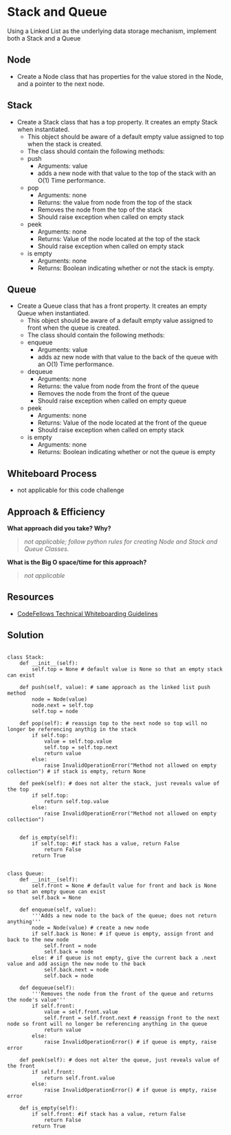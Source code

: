 # Stack and Queue

Using a Linked List as the underlying data storage mechanism, implement both a Stack and a Queue

## Node

- Create a Node class that has properties for the value stored in the Node, and a pointer to the next node.

## Stack

- Create a Stack class that has a top property. It creates an empty Stack when instantiated.
  - This object should be aware of a default empty value assigned to top when the stack is created.
  - The class should contain the following methods:
  - push
    - Arguments: value
    - adds a new node with that value to the top of the stack with an O(1) Time performance.
  - pop
    - Arguments: none
    - Returns: the value from node from the top of the stack
    - Removes the node from the top of the stack
    - Should raise exception when called on empty stack
  - peek
    - Arguments: none
    - Returns: Value of the node located at the top of the stack
    - Should raise exception when called on empty stack
  - is empty
    - Arguments: none
    - Returns: Boolean indicating whether or not the stack is empty.

## Queue

- Create a Queue class that has a front property. It creates an empty Queue when instantiated.
  - This object should be aware of a default empty value assigned to front when the queue is created.
  - The class should contain the following methods:
  - enqueue
    - Arguments: value
    - adds az new node with that value to the back of the queue with an O(1) Time performance.
  - dequeue
    - Arguments: none
    - Returns: the value from node from the front of the queue
    - Removes the node from the front of the queue
    - Should raise exception when called on empty queue
  - peek
    - Arguments: none
    - Returns: Value of the node located at the front of the queue
    - Should raise exception when called on empty stack
  - is empty
    - Arguments: none
    - Returns: Boolean indicating whether or not the queue is empty

## Whiteboard Process

- not applicable for this code challenge

## Approach & Efficiency

**What approach did you take? Why?**

>*not applicable; follow python rules for creating Node and Stack and Queue Classes.*

**What is the Big O space/time for this approach?**

>*not applicable*

## Resources

- [CodeFellows Technical Whiteboarding Guidelines](https://codefellows.github.io/common_curriculum/challenges/code/whiteboarding)

## Solution

``` *class Stack followed by class Queue*

class Stack:
    def __init__(self):
        self.top = None # default value is None so that an empty stack can exist

    def push(self, value): # same approach as the linked list push method
        node = Node(value)
        node.next = self.top
        self.top = node

    def pop(self): # reassign top to the next node so top will no longer be referencing anythig in the stack
        if self.top:
            value = self.top.value
            self.top = self.top.next
            return value
        else:
            raise InvalidOperationError("Method not allowed on empty collection") # if stack is empty, return None

    def peek(self): # does not alter the stack, just reveals value of the top
        if self.top:
            return self.top.value
        else:
            raise InvalidOperationError("Method not allowed on empty collection")


    def is_empty(self):
        if self.top: #if stack has a value, return False
            return False
        return True


class Queue:
    def __init__(self):
        self.front = None # default value for front and back is None so that an empty queue can exist
        self.back = None

    def enqueue(self, value):
        '''Adds a new node to the back of the queue; does not return anything'''
        node = Node(value) # create a new node
        if self.back is None: # if queue is empty, assign front and back to the new node
            self.front = node
            self.back = node
        else: # if queue is not empty, give the current back a .next value and add assign the new node to the back
            self.back.next = node
            self.back = node

    def dequeue(self):
        '''Removes the node from the front of the queue and returns the node's value'''
        if self.front:
            value = self.front.value
            self.front = self.front.next # reassign front to the next node so front will no longer be referencing anything in the queue
            return value
        else:
            raise InvalidOperationError() # if queue is empty, raise error

    def peek(self): # does not alter the queue, just reveals value of the front
        if self.front:
            return self.front.value
        else:
            raise InvalidOperationError() # if queue is empty, raise error

    def is_empty(self):
        if self.front: #if stack has a value, return False
            return False
        return True

```
